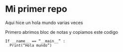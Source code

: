 # Mi primer repo

Aqui hice un hola mundo varias veces 

Primero abrimos bloc de notas y copiamos este codigo 

```
If __name__ == “__main__” :
  Print(“Hola mundo”)
```


